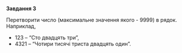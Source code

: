 **Завдання 3**

Перетворити число (максимальне значення якого - 9999) в рядок. Наприклад,
* 123 – “Сто двадцять три”,
* 4321 – “Чотири тисячі триста двадцять один”.
